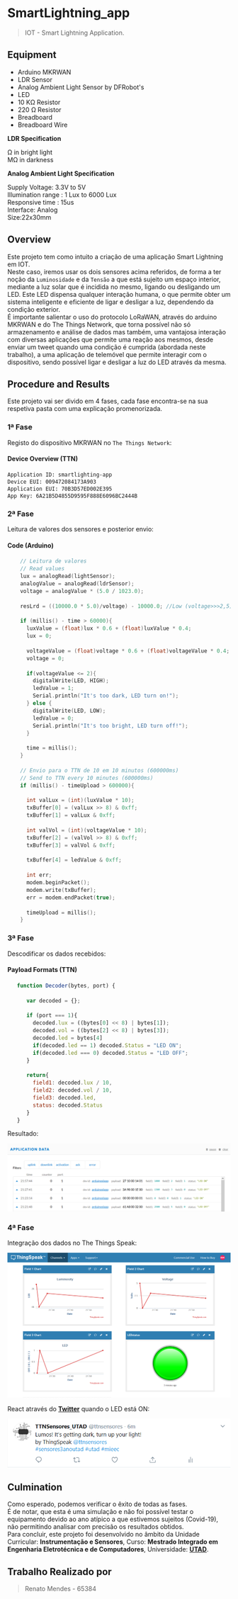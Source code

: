 # SmartLightning_app

> IOT - Smart Lightning Application.

## Equipment

 <ul>
    <li>Arduino MKRWAN</li>
    <li>LDR Sensor</li>
    <li>Analog Ambient Light Sensor by DFRobot's</li>
    <li>LED</li>
    <li>10 KΩ Resistor</li>
    <li>220 Ω Resistor</li>
    <li>Breadboard</li>
    <li>Breadboard Wire</li>
 </ul>

 __LDR Specification__

 Ω in bright light<br>
 MΩ in darkness 

 __Analog Ambient Light Specification__

 Supply Voltage: 3.3V to 5V<br>
 Illumination range : 1 Lux to 6000 Lux<br>
 Responsive time : 15us<br>
 Interface: Analog<br>
 Size:22x30mm

## Overview

Este projeto tem como intuito a criação de uma aplicação Smart Lightning em IOT.</br>
Neste caso, iremos usar os dois sensores acima referidos, de forma a ter noção da `Luminosidade` e da `Tensão` a que está sujeito um espaço interior, mediante a luz solar que é incidida no mesmo, ligando ou desligando um LED. Este LED dispensa qualquer interação humana, o que permite obter um sistema inteligente e eficiente de ligar e desligar a luz, dependendo da condição exterior.</br>
É importante salientar o uso do protocolo LoRaWAN, através do arduino MKRWAN e do The Things Network, que torna possível não só armazenamento e análise de dados mas também, uma vantajosa interação com diversas aplicações que permite uma reação aos mesmos, desde enviar um tweet quando uma condição é cumprida (abordada neste trabalho), a uma aplicação de telemóvel que permite interagir com o dispositivo, sendo possível ligar e desligar a luz do LED através da mesma.

## Procedure and Results

Este projeto vai ser divido em 4 fases, cada fase encontra-se na sua respetiva pasta com uma explicação promenorizada. 

### 1ª Fase
 
Registo do dispositivo MKRWAN no `The Things Network`:

#### Device Overview (TTN)

  ```plan
  Application ID: smartlighting-app
  Device EUI: 009472084173A903
  Application EUI: 70B3D57ED002E395
  App Key: 6A21B5D4855D9595F888E6096BC2444B
  ```

### 2ª Fase

Leitura de valores dos sensores e posterior envio:

#### Code (Arduino)

```c
    // Leitura de valores
    // Read values
    lux = analogRead(lightSensor); 
    analogValue = analogRead(ldrSensor); 
    voltage = analogValue * (5.0 / 1023.0);

    resLrd = ((10000.0 * 5.0)/voltage) - 10000.0; //Low (voltage>>>2,5) ; High (voltage<<<2.4)

    if (millis() - time > 60000){
      luxValue = (float)lux * 0.6 + (float)luxValue * 0.4;
      lux = 0;
    
      voltageValue = (float)voltage * 0.6 + (float)voltageValue * 0.4;
      voltage = 0;

      if(voltageValue <= 2){
        digitalWrite(LED, HIGH);
        ledValue = 1;
        Serial.println("It's too dark, LED turn on!");
      } else {
        digitalWrite(LED, LOW);
        ledValue = 0;
        Serial.println("It's too bright, LED turn off!");
      }

      time = millis();
    }

    // Envio para o TTN de 10 em 10 minutos (600000ms)
    // Send to TTN every 10 minutes (600000ms)
    if (millis() - timeUpload > 600000){

      int valLux = (int)(luxValue * 10);
      txBuffer[0] = (valLux >> 8) & 0xff;
      txBuffer[1] = valLux & 0xff;

      int valVol = (int)(voltageValue * 10);
      txBuffer[2] = (valVol >> 8) & 0xff;
      txBuffer[3] = valVol & 0xff;

      txBuffer[4] = ledValue & 0xff;

      int err;
      modem.beginPacket();
      modem.write(txBuffer);
      err = modem.endPacket(true);

      timeUpload = millis();
    }
```
### 3ª Fase

Descodificar os dados recebidos:

#### Payload Formats (TTN)

```js
   function Decoder(bytes, port) {

      var decoded = {};

      if (port === 1){
        decoded.lux = ((bytes[0] << 8) | bytes[1]);
        decoded.vol = ((bytes[2] << 8) | bytes[3]);
        decoded.led = bytes[4]
        if(decoded.led == 1) decoded.Status = "LED ON";
        if(decoded.led === 0) decoded.Status = "LED OFF";
      }  

      return{
        field1: decoded.lux / 10,
        field2: decoded.vol / 10,
        field3: decoded.led,
        status: decoded.Status
      }   
   }
```

Resultado:

![TTN_DataF](./Img/TTN_DataF.png)

### 4ª Fase

Integração dos dados no The Things Speak:

![TTN_ViewF](./Img/TTS_ViewF.png)</br>

React através do <a href="https://twitter.com/ttnsensores"/>__Twitter__</a> quando o LED está ON:

![TTS_Twitter](./Img/TTS_Twitter.png)

## Culmination

Como esperado, podemos verificar o êxito de todas as fases.</br>
É de notar, que esta é uma simulação e não foi possível testar o equipamento devido ao ano atípico a que estivemos sujeitos (Covid-19), não permitindo analisar com precisão os resultados obtidos.</br>
Para concluir, este projeto foi desenvolvido no âmbito da Unidade Curricular: __Instrumentação e Sensores__, Curso: __Mestrado Integrado em Engenharia Eletrotécnica e de Computadores__, Universidade: <a href="https://www.utad.pt"/>__UTAD__</a>.

## Trabalho Realizado por

> Renato Mendes - 65384
